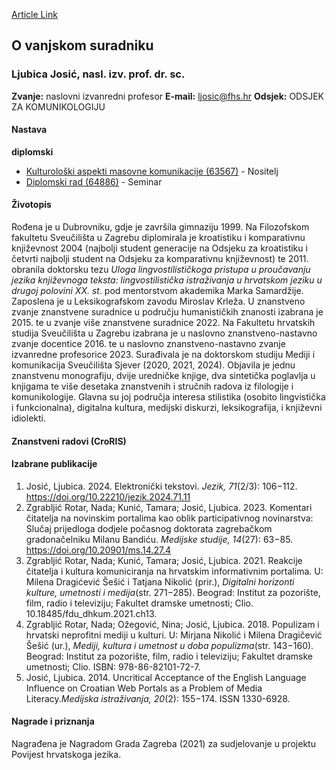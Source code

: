 [Article Link](https://www.fhs.hr/djelatnik/ljubica.josic)

## O vanjskom suradniku
###  Ljubica Josić, nasl. izv. prof. dr. sc. 
**Zvanje:**
naslovni izvanredni profesor 
**E-mail:**
[ljosic@fhs.hr](javascript:startMail\('wyfbpvs@fuu.e'\);)
**Odsjek:**
ODSJEK ZA KOMUNIKOLOGIJU 
#### Nastava
**diplomski**
  * [Kulturološki aspekti masovne komunikacije (63567)](https://www.fhs.hr/predmet/kamk) - Nositelj
  * [Diplomski rad (64886)](https://www.fhs.hr/predmet/diprad_c) - Seminar


#### Životopis
Rođena je u Dubrovniku, gdje je završila gimnaziju 1999. Na Filozofskom fakultetu Sveučilišta u Zagrebu diplomirala je kroatistiku i komparativnu književnost 2004 (najbolji student generacije na Odsjeku za kroatistiku i četvrti najbolji student na Odsjeku za komparativnu književnost) te 2011. obranila doktorsku tezu  _Uloga lingvostilističkoga pristupa u proučavanju jezika književnoga teksta: lingvostilistička istraživanja u hrvatskom jeziku u drugoj polovini XX. st_. pod mentorstvom akademika Marka Samardžije. Zaposlena je u Leksikografskom zavodu Miroslav Krleža. 
U znanstveno zvanje znanstvene suradnice u području humanističkih znanosti izabrana je 2015. te u zvanje više znanstvene suradnice 2022. Na Fakultetu hrvatskih studija Sveučilišta u Zagrebu izabrana je u naslovno znanstveno-nastavno zvanje docentice 2016. te u naslovno znanstveno-nastavno zvanje izvanredne profesorice 2023. Surađivala je na doktorskom studiju Mediji i komunikacija Sveučilišta Sjever (2020, 2021, 2024). 
Objavila je jednu znanstvenu monografiju, dvije uredničke knjige, dva sintetička poglavlja u knjigama te više desetaka znanstvenih i stručnih radova iz filologije i komunikologije.
Glavna su joj područja interesa stilistika (osobito lingvistička i funkcionalna), digitalna kultura, medijski diskurzi, leksikografija, i književni idiolekti.
#### Znanstveni radovi (CroRIS)
#### Izabrane publikacije
  1. Josić, Ljubica. 2024. Elektronički tekstovi. _Jezik,_ _71_(2/3): 106−112. <https://doi.org/10.22210/jezik.2024.71.11>
  2. Zgrabljić Rotar, Nada; Kunić, Tamara; Josić, Ljubica. 2023. Komentari čitatelja na novinskim portalima kao oblik participativnog novinarstva: Slučaj prijedloga dodjele počasnog doktorata zagrebačkom gradonačelniku Milanu Bandiću.  _Medijske studije,_ _14_(27): 63−85. <https://doi.org/10.20901/ms.14.27.4>
  3. Zgrabljić Rotar, Nada; Kunić, Tamara; Josić, Ljubica. 2021. Reakcije čitatelja i kultura komuniciranja na hrvatskim informativnim portalima. U: Milena Dragićević Šešić i Tatjana Nikolić (prir.),  _Digitalni horizonti kulture, umetnosti i medija_(str. 271−285). Beograd: Institut za pozorište, film, radio i televiziju; Fakultet dramske umetnosti; Clio. 10.18485/fdu_dhkum.2021.ch13.
  4. Zgrabljić Rotar, Nada; Ožegović, Nina; Josić, Ljubica. 2018. Populizam i hrvatski neprofitni mediji u kulturi. U: Mirjana Nikolić i Milena Dragičević Šešić (ur.),  _Mediji, kultura i umetnost u doba populizma_(str. 143−160). Beograd: Institut za pozorište, film, radio i televiziju; Fakultet dramske umetnosti; Clio. ISBN: 978-86-82101-72-7.
  5. Josić, Ljubica. 2014. Uncritical Acceptance of the English Language Influence on Croatian Web Portals as a Problem of Media Literacy._Medijska istraživanja,_  _20_(2): 155−174. ISSN 1330-6928. 


#### Nagrade i priznanja
Nagrađena je Nagradom Grada Zagreba (2021) za sudjelovanje u projektu Povijest hrvatskoga jezika.
